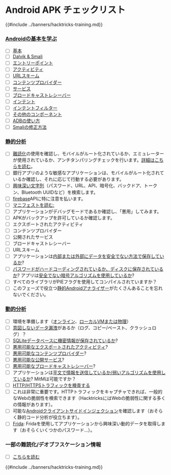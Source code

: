 # Android APK チェックリスト

{{#include ../banners/hacktricks-training.md}}


### [Androidの基本を学ぶ](android-app-pentesting/#2-android-application-fundamentals)

- [ ] [基本](android-app-pentesting/#fundamentals-review)
- [ ] [Dalvik & Smali](android-app-pentesting/#dalvik--smali)
- [ ] [エントリーポイント](android-app-pentesting/#application-entry-points)
- [ ] [アクティビティ](android-app-pentesting/#launcher-activity)
- [ ] [URLスキーム](android-app-pentesting/#url-schemes)
- [ ] [コンテンツプロバイダー](android-app-pentesting/#services)
- [ ] [サービス](android-app-pentesting/#services-1)
- [ ] [ブロードキャストレシーバー](android-app-pentesting/#broadcast-receivers)
- [ ] [インテント](android-app-pentesting/#intents)
- [ ] [インテントフィルター](android-app-pentesting/#intent-filter)
- [ ] [その他のコンポーネント](android-app-pentesting/#other-app-components)
- [ ] [ADBの使い方](android-app-pentesting/#adb-android-debug-bridge)
- [ ] [Smaliの修正方法](android-app-pentesting/#smali)

### [静的分析](android-app-pentesting/#static-analysis)

- [ ] [難読化](android-checklist.md#some-obfuscation-deobfuscation-information)の使用を確認し、モバイルがルート化されているか、エミュレーターが使用されているか、アンチタンパリングチェックを行います。[詳細はこちらを読む](android-app-pentesting/#other-checks)。
- [ ] 銀行アプリのような敏感なアプリケーションは、モバイルがルート化されているか確認し、それに応じて行動する必要があります。
- [ ] [興味深い文字列](android-app-pentesting/#looking-for-interesting-info)（パスワード、URL、API、暗号化、バックドア、トークン、Bluetooth UUIDなど）を検索します。
- [ ] [firebase](android-app-pentesting/#firebase)APIに特に注意を払います。
- [ ] [マニフェストを読む:](android-app-pentesting/#basic-understanding-of-the-application-manifest-xml)
- [ ] アプリケーションがデバッグモードであるか確認し、「悪用」してみます。
- [ ] APKがバックアップを許可しているか確認します。
- [ ] エクスポートされたアクティビティ
- [ ] コンテンツプロバイダー
- [ ] 公開されたサービス
- [ ] ブロードキャストレシーバー
- [ ] URLスキーム
- [ ] アプリケーションは[内部または外部にデータを安全でない方法で保存しているか](android-app-pentesting/#insecure-data-storage)?
- [ ] [パスワードがハードコーディングされているか、ディスクに保存されているか](android-app-pentesting/#poorkeymanagementprocesses)? アプリは[安全でない暗号アルゴリズムを使用しているか](android-app-pentesting/#useofinsecureandordeprecatedalgorithms)?
- [ ] すべてのライブラリがPIEフラグを使用してコンパイルされていますか？
- [ ] このフェーズで役立つ[静的Androidアナライザー](android-app-pentesting/#automatic-analysis)がたくさんあることを忘れないでください。

### [動的分析](android-app-pentesting/#dynamic-analysis)

- [ ] 環境を準備します（[オンライン](android-app-pentesting/#online-dynamic-analysis)、[ローカルVMまたは物理](android-app-pentesting/#local-dynamic-analysis)）
- [ ] [意図しないデータ漏洩](android-app-pentesting/#unintended-data-leakage)があるか（ログ、コピー/ペースト、クラッシュログ）？
- [ ] [SQLiteデータベースに機密情報が保存されているか](android-app-pentesting/#sqlite-dbs)?
- [ ] [悪用可能なエクスポートされたアクティビティ](android-app-pentesting/#exploiting-exported-activities-authorisation-bypass)?
- [ ] [悪用可能なコンテンツプロバイダー](android-app-pentesting/#exploiting-content-providers-accessing-and-manipulating-sensitive-information)?
- [ ] [悪用可能な公開サービス](android-app-pentesting/#exploiting-services)?
- [ ] [悪用可能なブロードキャストレシーバー](android-app-pentesting/#exploiting-broadcast-receivers)?
- [ ] アプリケーションは[平文で情報を送信しているか/弱いアルゴリズムを使用しているか](android-app-pentesting/#insufficient-transport-layer-protection)? MitMは可能ですか？
- [ ] [HTTP/HTTPSトラフィックを検査する](android-app-pentesting/#inspecting-http-traffic)
- [ ] これは非常に重要です。HTTPトラフィックをキャプチャできれば、一般的なWebの脆弱性を検索できます（HacktricksにはWebの脆弱性に関する多くの情報があります）。
- [ ] 可能な[Androidクライアントサイドインジェクション](android-app-pentesting/#android-client-side-injections-and-others)を確認します（おそらく静的コード分析が役立ちます）。
- [ ] [Frida](android-app-pentesting/#frida): Fridaを使用してアプリケーションから興味深い動的データを取得します（おそらくいくつかのパスワード...）。

### 一部の難読化/デオブフスケーション情報

- [ ] [こちらを読む](android-app-pentesting/#obfuscating-deobfuscating-code)


{{#include ../banners/hacktricks-training.md}}

